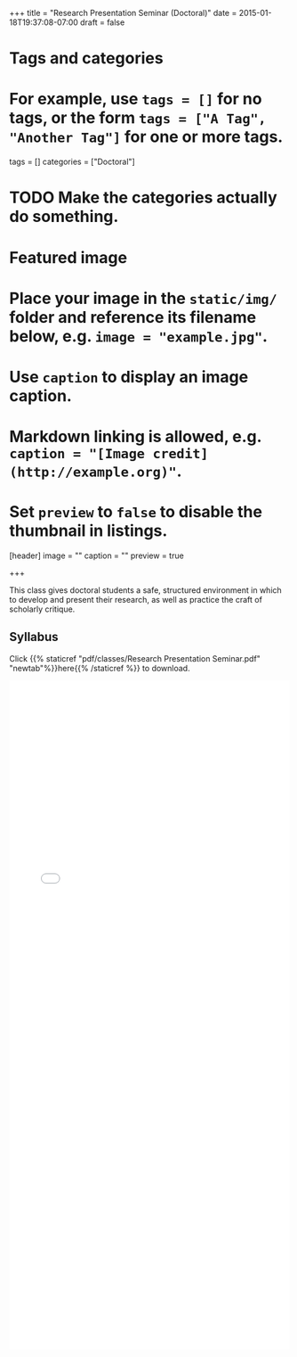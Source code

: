 +++
title = "Research Presentation Seminar (Doctoral)"
date = 2015-01-18T19:37:08-07:00
draft = false

# Tags and categories
# For example, use `tags = []` for no tags, or the form `tags = ["A Tag", "Another Tag"]` for one or more tags.
tags = []
categories = ["Doctoral"]

# TODO Make the categories actually do something.

# Featured image
# Place your image in the `static/img/` folder and reference its filename below, e.g. `image = "example.jpg"`.
# Use `caption` to display an image caption.
#   Markdown linking is allowed, e.g. `caption = "[Image credit](http://example.org)"`.
# Set `preview` to `false` to disable the thumbnail in listings.
[header]
image = ""
caption = ""
preview = true

+++

This class gives doctoral students a safe, structured environment in which to develop and present their research, as well as practice the craft of scholarly critique.

## Syllabus

Click {{% staticref "pdf/classes/Research Presentation Seminar.pdf" "newtab"%}}here{{% /staticref %}} to download.

<embed src="/pdf/classes/Research Presentation Seminar.pdf" type="application/pdf" width="100%" height="1200px">
